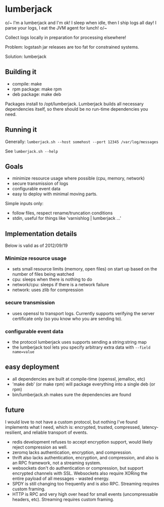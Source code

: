# lumberjack

o/~ I'm a lumberjack and I'm ok! I sleep when idle, then I ship logs all day! I parse your logs, I eat the JVM agent for lunch! o/~

Collect logs locally in preparation for processing elsewhere!

Problem: logstash jar releases are too fat for constrained systems.

Solution: lumberjack

## Building it

* compile: make 
* rpm package: make rpm
* deb package: make deb

Packages install to /opt/lumberjack. Lumberjack builds all necessary
dependencies itself, so there should be no run-time dependencies you
need.

## Running it

Generally: `lumberjack.sh --host somehost --port 12345 /var/log/messages`

See `lumberjack.sh --help`

## Goals

* minimize resource usage where possible (cpu, memory, network)
* secure transmission of logs
* configurable event data
* easy to deploy with minimal moving parts.

Simple inputs only:

* follow files, respect rename/truncation conditions
* stdin, useful for things like 'varnishlog | lumberjack ...'

## Implementation details 

Below is valid as of 2012/09/19

### Minimize resource usage

* sets small resource limits (memory, open files) on start up based on the number of files being watched
* cpu: sleeps when there is nothing to do
* network/cpu: sleeps if there is a network failure
* network: uses zlib for compression

### secure transmission

* uses openssl to transport logs. Currently supports verifying the server
  certificate only (so you know who you are sending to).

### configurable event data

* the protocol lumberjack uses supports sending a string:string map
* the lumberjack tool lets you specify arbitrary extra data with `--field name=value`

## easy deployment

* all dependencies are built at compile-time (openssl, jemalloc, etc)
* 'make deb' (or make rpm) will package everything into a single deb (or rpm)
* bin/lumberjack.sh makes sure the dependencies are found

## future

I would love to not have a custom protocol, but nothing I've found implements
what I need, which is: encrypted, trusted, compressed, latency-resilient, and
reliable transport of events.

* redis development refuses to accept encryption support, would likely reject
  compression as well.
* zeromq lacks authentication, encryption, and compression.
* thrift also lacks authentication, encryption, and compression, and also is an
  RPC framework, not a streaming system.
* websockets don't do authentication or compression, but support encrypted
  channels with SSL. Websockets also require XORing the entire payload of all
  messages - wasted energy.
* SPDY is still changing too frequently and is also RPC. Streaming requires
  custom framing.
* HTTP is RPC and very high over head for small events (uncompressable headers,
  etc). Streaming requires custom framing.
